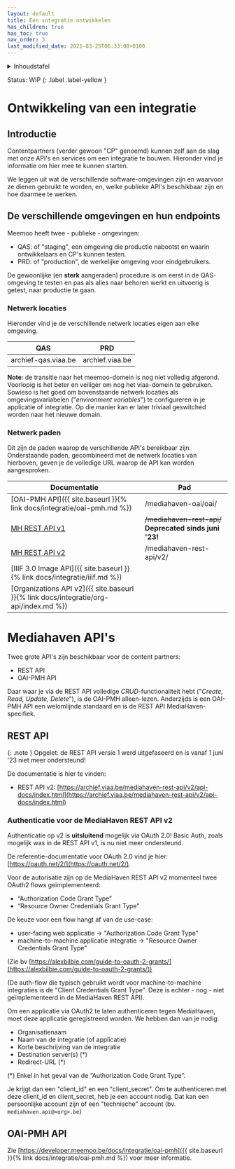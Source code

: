 ```yaml
---
layout: default
title: Een integratie ontwikkelen
has_children: true
has_toc: true
nav_order: 3
last_modified_date: 2021-03-25T06:33:08+0100
---
```


<details markdown="block">
  <summary>
    Inhoudstafel
  </summary>
  {: .text-delta }
1. TOC
{:toc}
</details>

Status: WIP
{: .label .label-yellow }

# Ontwikkeling van een integratie

## Introductie

Contentpartners (verder gewoon "CP" genoemd) kunnen zelf aan de slag met onze
API's en services om een integratie te bouwen. Hieronder vind je informatie om
hier mee te kunnen starten.

We leggen uit wat de verschillende software-omgevingen zijn en waarvoor ze
dienen gebruikt te worden, en, welke publieke API's beschikbaar zijn en hoe
daarmee te werken.

## De verschillende omgevingen en hun endpoints

Meemoo heeft twee - publieke - omgevingen:

- QAS: of "staging", een omgeving die productie nabootst en waarin
  ontwikkelaars en CP's kunnen testen.
- PRD: of "production", de werkelijke omgeving voor eindgebruikers.

De gewoonlijke (en **sterk** aangeraden) procedure is om eerst in de
QAS-omgeving te testen en pas als alles naar behoren werkt en uitvoerig is
getest, naar productie te gaan.

### Netwerk locaties

Hieronder vind je de verschillende netwerk locaties eigen aan elke omgeving.

| QAS                 | PRD             |
|---------------------|-----------------|
| archief-qas.viaa.be | archief.viaa.be |

**Note**: de transitie naar het meemoo-domein is nog niet volledig afgerond.
Voorlopig is het beter en veiliger om nog het viaa-domein te gebruiken. Sowieso
is het goed om bovenstaande netwerk locaties als omgevingsvariabelen
("_environment variables_") te configureren in je applicatie of integratie. Op
die manier kan er later triviaal geswitched worden naar het nieuwe domain.

### Netwerk paden

Dit zijn de paden waarop de verschillende API's bereikbaar zijn. Onderstaande
paden, gecombineerd met de netwerk locaties van hierboven, geven je de
volledige URL waarop de API kan worden aangesproken.

| Documentatie                                                                          | Pad                                                      |
|---------------------------------------------------------------------------------------|----------------------------------------------------------|
| [OAI-PMH API]({{ site.baseurl }}{% link docs/integratie/oai-pmh.md %})                | /mediahaven-oai/oai/                                     |
| [MH REST API v1](https://archief.viaa.be/mediahaven-rest-api/)                        | ~~/mediahaven-rest-api/~~ **Deprecated sinds juni '23!** |
| [MH REST API v2](https://archief.viaa.be/mediahaven-rest-api/v2/api-docs/)            | /mediahaven-rest-api/v2/                                 |
| [IIIF 3.0 Image API]({{ site.baseurl }}{% link docs/integratie/iiif.md %})            |                                                          |
| [Organizations API v2]({{ site.baseurl }}{% link docs/integratie/org-api/index.md %}) |                                                          |

# Mediahaven API's

Twee grote API's zijn beschikbaar voor de content partners:

- REST API
- OAI-PMH API

Daar waar je via de REST API volledige _CRUD_-functionaliteit hebt ("_Create,
Read, Update, Delete_"), is de OAI-PMH alleen-lezen. Anderzijds is een OAI-PMH
API een welomlijnde standaard en is de REST API MediaHaven-specifiek.

## REST API

{: .note }
Opgelet: de REST API versie 1 werd uitgefaseerd en is vanaf 1 juni '23 niet meer ondersteund!

De documentatie is hier te vinden:

- REST API v2:
  [https://archief.viaa.be/mediahaven-rest-api/v2/api-docs/index.html](https://archief.viaa.be/mediahaven-rest-api/v2/api-docs/index.html)

### Authenticatie voor de MediaHaven REST API v2

Authenticatie op v2 is **uitsluitend** mogelijk via OAuth 2.0! Basic Auth, zoals mogelijk was in de REST API v1, is nu niet meer ondersteund.

De referentie-documentatie voor OAuth 2.0 vind je hier:
[https://oauth.net/2/](https://oauth.net/2/).

Voor de autorisatie zijn op de MediaHaven REST API v2 momenteel twee
OAuth2 flows geïmplementeerd:

- “Authorization Code Grant Type”
- “Resource Owner Credentials Grant Type”

De keuze voor een flow hangt af van de use-case:

- user-facing web applicatie → "Authorization Code Grant Type"
- machine-to-machine applicatie integratie → "Resource Owner Credentials Grant
  Type"

(Zie bv [https://alexbilbie.com/guide-to-oauth-2-grants/](https://alexbilbie.com/guide-to-oauth-2-grants/))

(De auth-flow die typisch gebruikt wordt voor machine-to-machine integraties is
de "Client Credentials Grant Type". Deze is echter - nog - niet geïmplementeerd
in de MediaHaven REST API).

Om een applicatie via OAuth2 te laten authenticeren tegen MediaHaven, moet deze
applicatie geregistreerd worden. We hebben dan van je nodig:

- Organisatienaam
- Naam van de integratie (of applicatie)
- Korte beschrijving van de integratie
- Destination server(s) (*)
- Redirect-URL (*)

(*) Enkel in het geval van de “Authorization Code Grant Type”.

Je krijgt dan een "client_id" en een "client_secret". Om te authenticeren met
deze client_id en client_secret, heb je een account nodig. Dat kan een
persoonlijke account zijn of een "technische" account (bv. `mediahaven.api@<org>.be`)

## OAI-PMH API

Zie [https://developer.meemoo.be/docs/integratie/oai-pmh]({{ site.baseurl }}{% link docs/integratie/oai-pmh.md %}) voor meer informatie.
